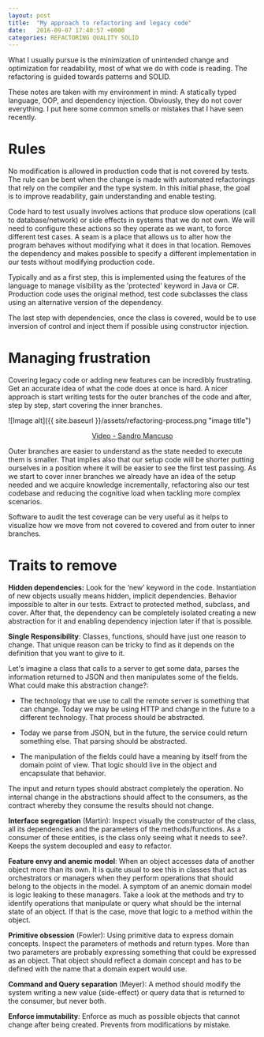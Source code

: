 ```yaml
---
layout: post
title:  "My approach to refactoring and legacy code"
date:   2016-09-07 17:40:57 +0000
categories: REFACTORING QUALITY SOLID
---
```


What I usually pursue is the minimization of unintended change and optimization for readability, most of what we do with code is reading. The refactoring is guided towards patterns and SOLID.

These notes are taken with my environment in mind: A statically typed language, OOP, and dependency injection. Obviously, they do not cover everything.
I put here some common smells or mistakes that I have seen recently.

# Rules

No modification is allowed in production code that is not covered by tests. The rule can be bent when the change is made with automated refactorings that rely on the compiler and the type system. In this initial phase, the goal is to improve readability, gain understanding and enable testing.

Code hard to test usually involves actions that produce slow operations (call to database/network) or side effects in systems that we do not own. We will need to configure these actions so they operate as we want, to force different test cases. A seam is a place that allows us to alter how the program behaves without modifying what it does in that location. Removes the dependency and makes possible to specify a different implementation in our tests without modifying production code.

Typically and as a first step, this is implemented using the features of the language to manage visibility as the 'protected' keyword in Java or C#. Production code uses the original method, test code subclasses the class using an alternative version of the dependency.

The last step with dependencies, once the class is covered, would be to use inversion of control and inject them if possible using constructor injection.

# Managing frustration

Covering legacy code or adding new features can be incredibly frustrating. Get an accurate idea of what the code does at once is hard.
A nicer approach is start writing tests for the outer branches of the code and after, step by step, start covering the inner branches.

![Image alt]({{ site.baseurl }}/assets/refactoring-process.png "image title")
<p align="center"><a href="https://www.youtube.com/watch?v=_NnElPO5BU0" target='blank'>Video - Sandro Mancuso</a></p>

Outer branches are easier to understand as the state needed to execute them is smaller. That implies also that our setup code will be shorter putting ourselves in a position where it will be easier to see the first test passing. As we start to cover inner branches we already have an idea of the setup needed and we acquire knowledge incrementally, refactoring also our test codebase and reducing the cognitive load when tackling more complex scenarios.

Software to audit the test coverage can be very useful as it helps to visualize how we move from not covered to covered and from outer to inner branches.

# Traits to remove

**Hidden dependencies:** Look for the ‘new’ keyword in the code. Instantiation of new objects usually means hidden, implicit dependencies. Behavior impossible to alter in our tests. Extract to protected method, subclass, and cover. After that, the dependency can be completely isolated creating a new abstraction for it and enabling dependency injection later if that is possible.

**Single Responsibility**: Classes, functions, should have just one reason to change. That unique reason can be tricky to find as it depends on
the definition that you want to give to it.

Let's imagine a class that calls to a server to get some data, parses the information returned to JSON and then manipulates some of the fields. What could make this abstraction change?:

- The technology that we use to call the remote server is something that can change. Today we may be using HTTP and change in the future to a different
technology. That process should be abstracted.

- Today we parse from JSON, but in the future, the service could return something else. That parsing should be abstracted.

- The manipulation of the fields could have a meaning by itself from the domain point of view. That logic should live in the object and encapsulate that behavior.

The input and return types should abstract completely the operation. No internal change in the abstractions should affect to the consumers, as the contract whereby they consume the results should not change.

**Interface segregation** (Martin): Inspect visually the constructor of the class, all its dependencies and the parameters of the methods/functions. As a consumer of these entities, is the class only seeing what it needs to see?. Keeps the system decoupled and easy to refactor.

**Feature envy and anemic model**: When an object accesses data of another object more than its own. It is quite usual to see this in classes
that act as orchestrators or managers when they perform operations that should belong to the objects in the model. A symptom of an anemic
domain model is logic leaking to these managers. Take a look at the methods and try to identify operations that manipulate or query what should
be the internal state of an object. If that is the case, move that logic to a method within the object.

**Primitive obsession** (Fowler): Using primitive data to express domain concepts. Inspect the parameters of methods and return types. More than two parameters are probably expressing something that could be expressed as an object. That object should reflect a domain concept and has to be defined with the name that a domain expert would use.

**Command and Query separation**&nbsp;(Meyer): A method should modify the system writing a new value (side-effect) or query data that is returned to the consumer, but never both. 

**Enforce immutability**: Enforce as much as possible objects that cannot change after being created. Prevents from modifications by mistake.
